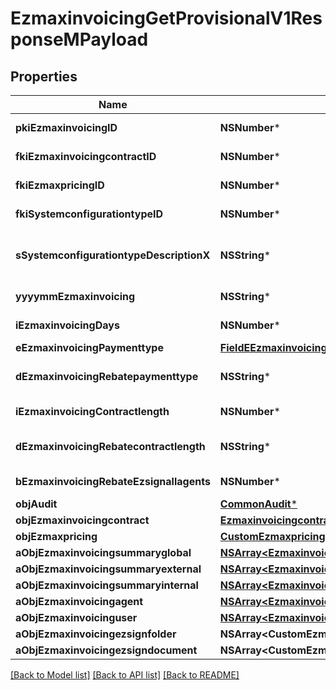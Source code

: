 # EzmaxinvoicingGetProvisionalV1ResponseMPayload

## Properties
Name | Type | Description | Notes
------------ | ------------- | ------------- | -------------
**pkiEzmaxinvoicingID** | **NSNumber*** | The unique ID of the Ezmaxinvoicing | [optional] 
**fkiEzmaxinvoicingcontractID** | **NSNumber*** | The unique ID of the Ezmaxinvoicingcontract | 
**fkiEzmaxpricingID** | **NSNumber*** | The unique ID of the Ezmaxpricing | 
**fkiSystemconfigurationtypeID** | **NSNumber*** | The unique ID of the Systemconfigurationtype | 
**sSystemconfigurationtypeDescriptionX** | **NSString*** | The description of the Systemconfigurationtype in the language of the requester | 
**yyyymmEzmaxinvoicing** | **NSString*** | The YYYYMM period of the Ezmaxinvoicing | 
**iEzmaxinvoicingDays** | **NSNumber*** | The number of days invoiced | 
**eEzmaxinvoicingPaymenttype** | [**FieldEEzmaxinvoicingPaymenttype***](FieldEEzmaxinvoicingPaymenttype.md) |  | 
**dEzmaxinvoicingRebatepaymenttype** | **NSString*** | The percentage of rebate depending of the payment type | 
**iEzmaxinvoicingContractlength** | **NSNumber*** | The length of the contract in years | 
**dEzmaxinvoicingRebatecontractlength** | **NSString*** | The percentage of rebate depending of the contract length | 
**bEzmaxinvoicingRebateEzsignallagents** | **NSNumber*** | Whether the rebate for eZsign is for all agents | 
**objAudit** | [**CommonAudit***](CommonAudit.md) |  | [optional] 
**objEzmaxinvoicingcontract** | [**EzmaxinvoicingcontractResponseCompound***](EzmaxinvoicingcontractResponseCompound.md) |  | 
**objEzmaxpricing** | [**CustomEzmaxpricingResponse***](CustomEzmaxpricingResponse.md) |  | 
**aObjEzmaxinvoicingsummaryglobal** | [**NSArray&lt;EzmaxinvoicingsummaryglobalResponseCompound&gt;***](EzmaxinvoicingsummaryglobalResponseCompound.md) |  | 
**aObjEzmaxinvoicingsummaryexternal** | [**NSArray&lt;EzmaxinvoicingsummaryexternalResponseCompound&gt;***](EzmaxinvoicingsummaryexternalResponseCompound.md) |  | 
**aObjEzmaxinvoicingsummaryinternal** | [**NSArray&lt;EzmaxinvoicingsummaryinternalResponseCompound&gt;***](EzmaxinvoicingsummaryinternalResponseCompound.md) |  | 
**aObjEzmaxinvoicingagent** | [**NSArray&lt;EzmaxinvoicingagentResponseCompound&gt;***](EzmaxinvoicingagentResponseCompound.md) |  | 
**aObjEzmaxinvoicinguser** | [**NSArray&lt;EzmaxinvoicinguserResponseCompound&gt;***](EzmaxinvoicinguserResponseCompound.md) |  | 
**aObjEzmaxinvoicingezsignfolder** | **NSArray&lt;CustomEzmaxinvoicingEzsignfolderResponse&gt;*** |  | 
**aObjEzmaxinvoicingezsigndocument** | **NSArray&lt;CustomEzmaxinvoicingEzsigndocumentResponse&gt;*** |  | 

[[Back to Model list]](../README.md#documentation-for-models) [[Back to API list]](../README.md#documentation-for-api-endpoints) [[Back to README]](../README.md)


